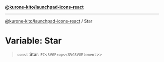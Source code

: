 [**@kurone-kito/launchpad-icons-react**](../README.md)

***

[@kurone-kito/launchpad-icons-react](../globals.md) / Star

# Variable: Star

> `const` **Star**: `FC`\<`SVGProps`\<`SVGSVGElement`\>\>
